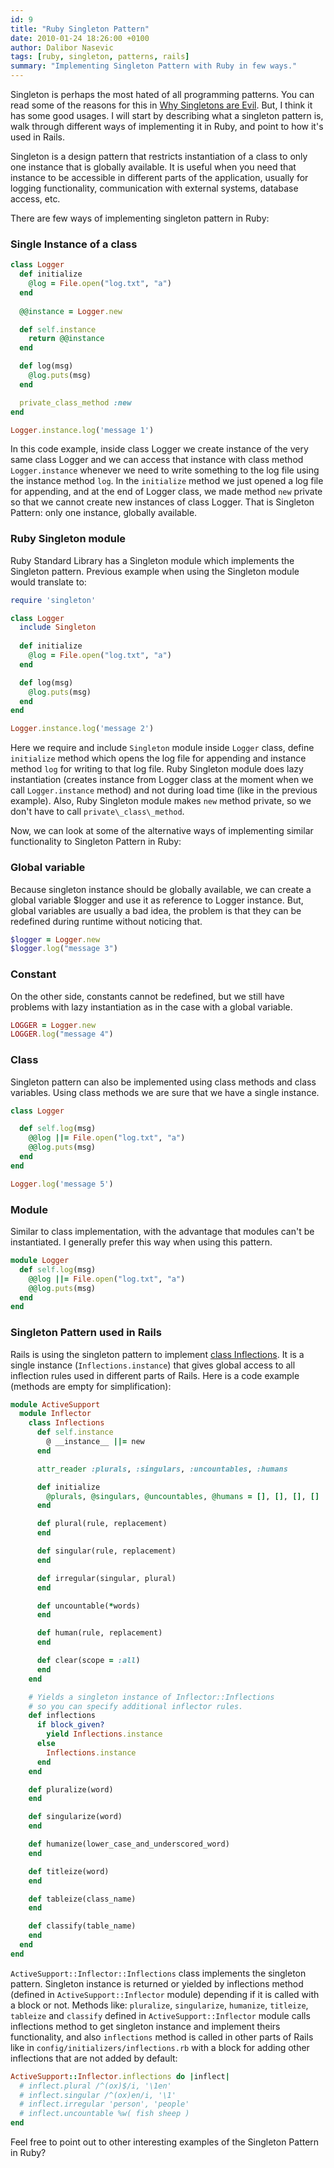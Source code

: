 ```yaml
---
id: 9
title: "Ruby Singleton Pattern"
date: 2010-01-24 18:26:00 +0100
author: Dalibor Nasevic
tags: [ruby, singleton, patterns, rails]
summary: "Implementing Singleton Pattern with Ruby in few ways."
---
```


Singleton is perhaps the most hated of all programming patterns. You can read some of the reasons for this in [Why Singletons are Evil](http://blogs.msdn.com/scottdensmore/archive/2004/05/25/140827.aspx "Why Singletons are Evil"). But, I think it has some good usages. I will start by describing what a singleton pattern is, walk through different ways of implementing it in Ruby, and point to how it's used in Rails.

Singleton is a design pattern that restricts instantiation of a class to only one instance that is globally available. It is useful when you need that instance to be accessible in different parts of the application, usually for logging functionality, communication with external systems, database access, etc.

There are few ways of implementing singleton pattern in Ruby:

### Single Instance of a class

```ruby
class Logger
  def initialize
    @log = File.open("log.txt", "a")
  end
  
  @@instance = Logger.new

  def self.instance
    return @@instance
  end

  def log(msg)
    @log.puts(msg)
  end

  private_class_method :new
end

Logger.instance.log('message 1')
```

In this code example, inside class Logger we create instance of the very same class Logger and we can access that instance with class method `Logger.instance` whenever we need to write something to the log file using the instance method `log`. In the `initialize` method we just opened a log file for appending, and at the end of Logger class, we made method `new` private so that we cannot create new instances of class Logger. That is Singleton Pattern: only one instance, globally available.

### Ruby Singleton module

Ruby Standard Library has a Singleton module which implements the Singleton pattern. Previous example when using the Singleton module would translate to:

```ruby
require 'singleton'

class Logger
  include Singleton
  
  def initialize
    @log = File.open("log.txt", "a")
  end

  def log(msg)
    @log.puts(msg)
  end
end

Logger.instance.log('message 2')
```

Here we require and include `Singleton` module inside `Logger` class, define `initialize` method which opens the log file for appending and instance method `log` for writing to that log file. Ruby Singleton module does lazy instantiation (creates instance from Logger class at the moment when we call `Logger.instance` method) and not during load time (like in the previous example). Also, Ruby Singleton module makes `new` method private, so we don't have to call `private\_class\_method`.

Now, we can look at some of the alternative ways of implementing similar functionality to Singleton Pattern in Ruby:

### Global variable

Because singleton instance should be globally available, we can create a global variable $logger and use it as reference to Logger instance. But, global variables are usually a bad idea, the problem is that they can be redefined during runtime without noticing that.

```ruby
$logger = Logger.new
$logger.log("message 3")
```

### Constant

On the other side, constants cannot be redefined, but we still have problems with lazy instantiation as in the case with a global variable.

```ruby
LOGGER = Logger.new
LOGGER.log("message 4")
```

### Class

Singleton pattern can also be implemented using class methods and class variables. Using class methods we are sure that we have a single instance.

```ruby
class Logger

  def self.log(msg)
    @@log ||= File.open("log.txt", "a")
    @@log.puts(msg)
  end
end

Logger.log('message 5')
```

### Module

Similar to class implementation, with the advantage that modules can't be instantiated. I generally prefer this way when using this pattern.

```ruby
module Logger
  def self.log(msg)
    @@log ||= File.open("log.txt", "a")
    @@log.puts(msg)
  end
end
```

### Singleton Pattern used in Rails

Rails is using the singleton pattern to implement [class Inflections](http://github.com/rails/rails/blob/master/activesupport/lib/active_support/inflector/inflections.rb "Rails class inflections"). It is a single instance (`Inflections.instance`) that gives global access to all inflection rules used in different parts of Rails. Here is a code example (methods are empty for simplification):

```ruby
module ActiveSupport
  module Inflector
    class Inflections
      def self.instance
        @ __instance__ ||= new
      end

      attr_reader :plurals, :singulars, :uncountables, :humans

      def initialize
        @plurals, @singulars, @uncountables, @humans = [], [], [], []
      end

      def plural(rule, replacement)
      end

      def singular(rule, replacement)
      end

      def irregular(singular, plural)
      end

      def uncountable(*words)
      end

      def human(rule, replacement)
      end

      def clear(scope = :all)
      end
    end

    # Yields a singleton instance of Inflector::Inflections 
    # so you can specify additional inflector rules.
    def inflections
      if block_given?
        yield Inflections.instance
      else
        Inflections.instance
      end
    end

    def pluralize(word)
    end

    def singularize(word)
    end

    def humanize(lower_case_and_underscored_word)
    end

    def titleize(word)
    end

    def tableize(class_name)
    end

    def classify(table_name)
    end
  end
end
```

`ActiveSupport::Inflector::Inflections` class implements the singleton pattern. Singleton instance is returned or yielded by inflections method (defined in `ActiveSupport::Inflector` module) depending if it is called with a block or not. Methods like: `pluralize`, `singularize`, `humanize`, `titleize`, `tableize` and `classify` defined in `ActiveSupport::Inflector` module calls inflections method to get singleton instance and implement theirs functionality, and also `inflections` method is called in other parts of Rails like in `config/initializers/inflections.rb` with a block for adding other inflections that are not added by default:

```ruby
ActiveSupport::Inflector.inflections do |inflect|
  # inflect.plural /^(ox)$/i, '\1en'
  # inflect.singular /^(ox)en/i, '\1'
  # inflect.irregular 'person', 'people'
  # inflect.uncountable %w( fish sheep )
end
```

Feel free to point out to other interesting examples of the Singleton Pattern in Ruby?
